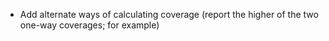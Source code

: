 * Add alternate ways of calculating coverage (report the higher of the two one-way coverages; for example)
